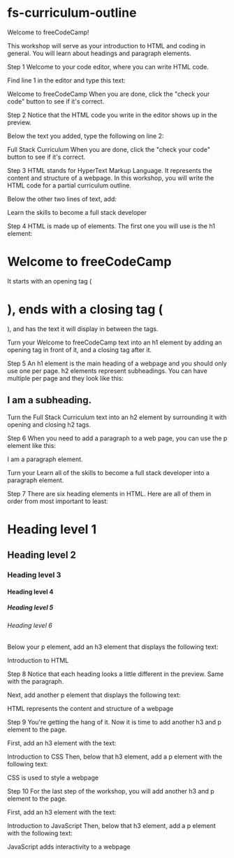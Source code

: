 # fs-curriculum-outline

Welcome to freeCodeCamp!

This workshop will serve as your introduction to HTML and coding in general. You will learn about headings and paragraph elements.

Step 1
Welcome to your code editor, where you can write HTML code.

Find line 1 in the editor and type this text:

Welcome to freeCodeCamp
When you are done, click the "check your code" button to see if it's correct.

Step 2
Notice that the HTML code you write in the editor shows up in the preview.

Below the text you added, type the following on line 2:

Full Stack Curriculum
When you are done, click the "check your code" button to see if it's correct.

Step 3
HTML stands for HyperText Markup Language. It represents the content and structure of a webpage. In this workshop, you will write the HTML code for a partial curriculum outline.

Below the other two lines of text, add:

Learn the skills to become a full stack developer

Step 4
HTML is made up of elements. The first one you will use is the h1 element:

<h1>Welcome to freeCodeCamp</h1>
It starts with an opening tag (<h1>), ends with a closing tag (</h1>), and has the text it will display in between the tags.

Turn your Welcome to freeCodeCamp text into an h1 element by adding an opening tag in front of it, and a closing tag after it.

Step 5
An h1 element is the main heading of a webpage and you should only use one per page. h2 elements represent subheadings. You can have multiple per page and they look like this:

<h2>I am a subheading.</h2>
Turn the Full Stack Curriculum text into an h2 element by surrounding it with opening and closing h2 tags.

Step 6
When you need to add a paragraph to a web page, you can use the p element like this:

<p>I am a paragraph element.</p>
Turn your Learn all of the skills to become a full stack developer into a paragraph element.

Step 7
There are six heading elements in HTML. Here are all of them in order from most important to least:

<h1>Heading level 1</h1>
<h2>Heading level 2</h2>
<h3>Heading level 3</h3>
<h4>Heading level 4</h4>
<h5>Heading level 5</h5>
<h6>Heading level 6</h6>
Below your p element, add an h3 element that displays the following text:

Introduction to HTML

Step 8
Notice that each heading looks a little different in the preview. Same with the paragraph.

Next, add another p element that displays the following text:

HTML represents the content and structure of a webpage

Step 9
You're getting the hang of it. Now it is time to add another h3 and p element to the page.

First, add an h3 element with the text:

Introduction to CSS
Then, below that h3 element, add a p element with the following text:

CSS is used to style a webpage

Step 10
For the last step of the workshop, you will add another h3 and p element to the page.

First, add an h3 element with the text:

Introduction to JavaScript
Then, below that h3 element, add a p element with the following text:

JavaScript adds interactivity to a webpage
